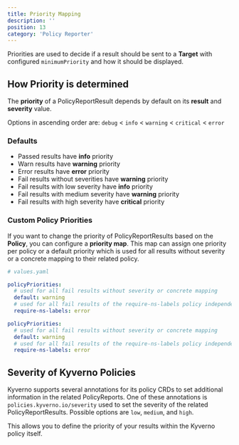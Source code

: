 ```yaml
---
title: Priority Mapping
description: ''
position: 13
category: 'Policy Reporter'
---
```


Priorities are used to decide if a result should be sent to a __Target__ with configured `minimumPriority` and how it should be displayed.

## How Priority is determined

The __priority__ of a PolicyReportResult depends by default on its __result__ and __severity__ value.

Options in ascending order are: `debug` < `info` < `warning` < `critical` < `error`

### Defaults

* Passed results have __info__ priority
* Warn results have __warning__ priority
* Error results have __error__ priority
* Fail results without severities have __warning__ priority
* Fail results with low severity have __info__ priority
* Fail results with medium severity have __warning__ priority
* Fail results with high severity have __critical__ priority

### Custom Policy Priorities

If you want to change the priority of PolicyReportResults based on the __Policy__, you can configure a __priority map__. This map can assign one priority per policy or a default priority which is used for all results without severity or a concrete mapping to their related policy.

<code-group>
  <code-block label="Helm 3" active>

  ```yaml
  # values.yaml

  policyPriorities:
    # used for all fail results without severity or concrete mapping
    default: warning
    # used for all fail results of the require-ns-labels policy independent of the severity
    require-ns-labels: error
  ```

  </code-block>
  <code-block label="config.yaml">

  ```yaml
  policyPriorities:
    # used for all fail results without severity or concrete mapping
    default: warning
    # used for all fail results of the require-ns-labels policy independent of the severity
    require-ns-labels: error
  ```
  </code-block>
</code-group>

## Severity of Kyverno Policies

Kyverno supports several annotations for its policy CRDs to set additional information in the related PolicyReports. One of these annotations is `policies.kyverno.io/severity` used to set the severity of the related PolicyReportResults. Possible options are `low`, `medium`, and `high`.

This allows you to define the priority of your results within the Kyverno policy itself.
